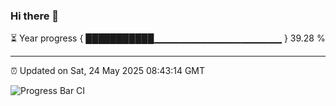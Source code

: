 ### Hi there 👋

⏳ Year progress { ███████████▁▁▁▁▁▁▁▁▁▁▁▁▁▁▁▁▁▁▁ } 39.28 %

---

⏰ Updated on Sat, 24 May 2025 08:43:14 GMT

![Progress Bar CI](https://github.com/IshwaranRudhara/GIT-ACTION/workflows/Progress%20Bar%20CI/badge.svg)

